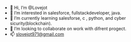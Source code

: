 - 👋 Hi, I’m @Lovejot
- 👀 I’m interested in salesforce, fullstackdeveloper, java.
- 🌱 I’m currently learning salesforse, c , python, and cyber sicurity(blockchain).
- 💞️ I’m looking to collaborate on work with difrent progect.
- 📫 slovejot971@gmail.com

<!---
Lovejot13/Lovejot13 is a ✨ special ✨ repository because its `README.md` (this file) appears on your GitHub profile.
You can click the Preview link to take a look at your changes.
--->
